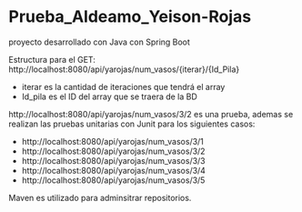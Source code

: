 # Prueba_Aldeamo_Yeison-Rojas
proyecto desarrollado con Java con Spring Boot

Estructura para el GET: http://localhost:8080/api/yarojas/num_vasos/{iterar}/{Id_Pila}
  - iterar es la cantidad de iteraciones que tendrá el array
  - Id_pila es el ID del array que se traera de la BD

http://localhost:8080/api/yarojas/num_vasos/3/2 es una prueba, ademas se realizan las pruebas unitarias con Junit para los siguientes casos:
  - http://localhost:8080/api/yarojas/num_vasos/3/1
  - http://localhost:8080/api/yarojas/num_vasos/3/2
  - http://localhost:8080/api/yarojas/num_vasos/3/3
  - http://localhost:8080/api/yarojas/num_vasos/3/4
  - http://localhost:8080/api/yarojas/num_vasos/3/5

Maven es utilizado para adminsitrar repositorios.
